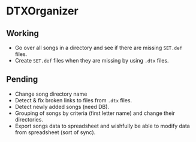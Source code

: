 # DTXOrganizer

## Working

* Go over all songs in a directory and see if there are missing `SET.def` files.
* Create `SET.def` files when they are missing by using `.dtx` files.

## Pending

* Change song directory name
* Detect & fix broken links to files from `.dtx` files.
* Detect newly added songs (need DB).
* Grouping of songs by criteria (first letter name) and change their directories.
* Export songs data to spreadsheet and wishfully be able to modify data from spreadsheet (sort of sync).